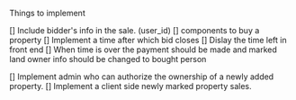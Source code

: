 Things to implement

[] Include bidder's info in the sale. (user_id)
[] components to buy a property
[] Implement a time after which bid closes
[] Dislay the time left in front end
[] When time is over the payment should be made and marked land owner info should be changed to bought person

[] Implement admin who can authorize the ownership of a newly added property.
[] Implement a client side newly marked property sales.